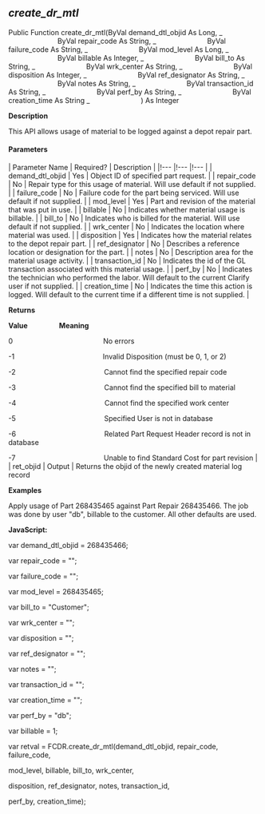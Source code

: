 _create_dr_mtl_
-----------------

Public Function create_dr_mtl(ByVal demand_dtl_objid As Long, _
                         ByVal repair_code As String, _
                         ByVal failure_code As String, _
                         ByVal mod_level As Long, _
                         ByVal billable As Integer, _
                         ByVal bill_to As String, _
                         ByVal wrk_center As String, _
                         ByVal disposition As Integer, _
                         ByVal ref_designator As String, _
                         ByVal notes As String, _
                         ByVal transaction_id As String, _
                         ByVal perf_by As String, _
                         ByVal creation_time As String _
                         ) As Integer

**Description**

This API allows usage of material to be logged against a depot repair part.

#### Parameters

| Parameter Name | Required? | Description |
|!--- |!--- |!--- |
| demand_dtl_objid | Yes | Object ID of specified part request. |
| repair_code | No | Repair type for this usage of material. Will use default if not supplied. |
| failure_code | No | Failure code for the part being serviced. Will use default if not supplied. |
| mod_level | Yes | Part and revision of the material that was put in use. |
| billable | No | Indicates whether material usage is billable. |
| bill_to | No | Indicates who is billed for the material. Will use default if not supplied. |
| wrk_center | No | Indicates the location where material was used. |
| disposition | Yes | Indicates how the material relates to the depot repair part. |
| ref_designator | No | Describes a reference location or designation for the part. |
| notes | No | Description area for the material usage activity. |
| transaction_id | No | Indicates the id of the GL transaction associated with this material usage. |
| perf_by | No | Indicates the technician who performed the labor. Will default to the current Clarify user if not supplied. |
| creation_time | No | Indicates the time this action is logged. Will default to the current time if a different time is not supplied. |

**Returns**

**Value**                **Meaning**

0                                              No errors

-1                                             Invalid Disposition (must be 0, 1, or 2)

-2                                             Cannot find the specified repair code

-3                                             Cannot find the specified bill to material

-4                                             Cannot find the specified work center

-5                                             Specified User is not in database

-6                                             Related Part Request Header record is not in database

-7                                             Unable to find Standard Cost for part revision |
| ret_objid | Output | Returns the objid of the newly created material log record

**Examples**

 Apply usage of Part 268435465 against Part Repair 268435466. The job was done by user "db", billable to the customer. All other defaults are used.

**JavaScript:**

var demand_dtl_objid = 268435466;

var repair_code = "";

var failure_code = "";

var mod_level = 268435465;

var bill_to = "Customer";

var wrk_center = "";

var disposition = "";

var ref_designator = "";

var notes = "";

var transaction_id = "";

var creation_time = "";

var perf_by = "db";

var billable = 1;

var retval = FCDR.create_dr_mtl(demand_dtl_objid, repair_code, failure_code,

mod_level, billable, bill_to, wrk_center,

disposition, ref_designator, notes, transaction_id,

perf_by, creation_time);
